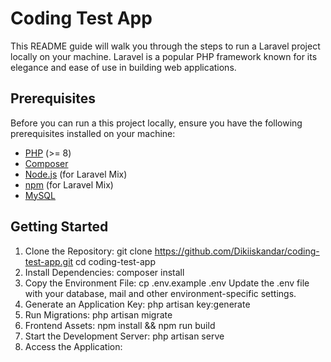 # Coding Test App
This README guide will walk you through the steps to run a Laravel project locally on your machine. Laravel is a popular PHP framework known for its elegance and ease of use in building web applications.

## Prerequisites
Before you can run a this project locally, ensure you have the following prerequisites installed on your machine:

- [PHP](https://www.php.net/) (>= 8)
- [Composer](https://getcomposer.org/)
- [Node.js](https://nodejs.org/) (for Laravel Mix)
- [npm](https://www.npmjs.com/) (for Laravel Mix)
- [MySQL](https://www.mysql.com/)

## Getting Started

1.  Clone the Repository:
    git clone https://github.com/Dikiiskandar/coding-test-app.git
    cd coding-test-app
2.  Install Dependencies:
    composer install
3.  Copy the Environment File:
    cp .env.example .env
    Update the .env file with your database, mail and other environment-specific settings.
4.  Generate an Application Key:
    php artisan key:generate
5.  Run Migrations:
    php artisan migrate
6.  Frontend Assets:
    npm install && npm run build
7.  Start the Development Server:
    php artisan serve
8.  Access the Application: